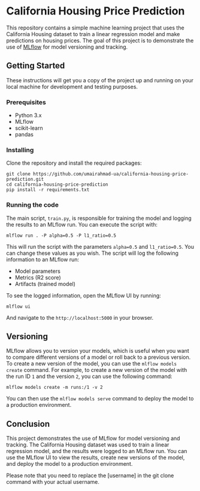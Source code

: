 # California Housing Price Prediction

This repository contains a simple machine learning project that uses the California Housing dataset to train a linear regression model and make predictions on housing prices. The goal of this project is to demonstrate the use of [MLflow](https://mlflow.org/) for model versioning and tracking.

## Getting Started

These instructions will get you a copy of the project up and running on your local machine for development and testing purposes.

### Prerequisites

- Python 3.x
- MLflow
- scikit-learn
- pandas

### Installing

Clone the repository and install the required packages:
```
git clone https://github.com/umairahmad-ua/california-housing-price-prediction.git
cd california-housing-price-prediction
pip install -r requirements.txt
```


### Running the code

The main script, `train.py`, is responsible for training the model and logging the results to an MLflow run. You can execute the script with:
```
mlflow run . -P alpha=0.5 -P l1_ratio=0.5
```

This will run the script with the parameters `alpha=0.5` and `l1_ratio=0.5`. You can change these values as you wish. The script will log the following information to an MLflow run:

- Model parameters
- Metrics (R2 score)
- Artifacts (trained model)

To see the logged information, open the MLflow UI by running:
```
mlflow ui
```

And navigate to the `http://localhost:5000` in your browser.

## Versioning

MLflow allows you to version your models, which is useful when you want to compare different versions of a model or roll back to a previous version. To create a new version of the model, you can use the `mlflow models create` command. For example, to create a new version of the model with the run ID `1` and the version `2`, you can use the following command:
```
mlflow models create -m runs:/1 -v 2
```

You can then use the `mlflow models serve` command to deploy the model to a production environment.

## Conclusion

This project demonstrates the use of MLflow for model versioning and tracking. The California Housing dataset was used to train a linear regression model, and the results were logged to an MLflow run. You can use the MLflow UI to view the results, create new versions of the model, and deploy the model to a production environment.

Please note that you need to replace the [username] in the git clone command with your actual username.
